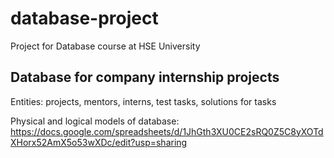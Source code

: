 # database-project
Project for Database course at HSE University

## Database for company internship projects

Entities: projects, mentors, interns, test tasks, solutions for tasks

Physical and logical models of database: https://docs.google.com/spreadsheets/d/1JhGth3XU0CE2sRQ0Z5C8yXOTdXHorx52AmX5o53wXDc/edit?usp=sharing
